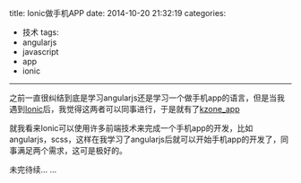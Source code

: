 title: Ionic做手机APP
date: 2014-10-20 21:32:19
categories:
- 技术
tags:
- angularjs
- javascript
- app
- ionic
---

之前一直很纠结到底是学习angularjs还是学习一个做手机app的语言，但是当我遇到[Ionic](http://ionicframework.com/)后，我觉得这两者可以同事进行，于是就有了[kzone_app](https://github.com/JeffyWang/kzone_app)

就我看来Ionic可以使用许多前端技术来完成一个手机app的开发，比如angularjs，scss，这样在我学习了angularjs后就可以开始手机app的开发了，同事满足两个需求，这可是极好的。

未完待续... ...